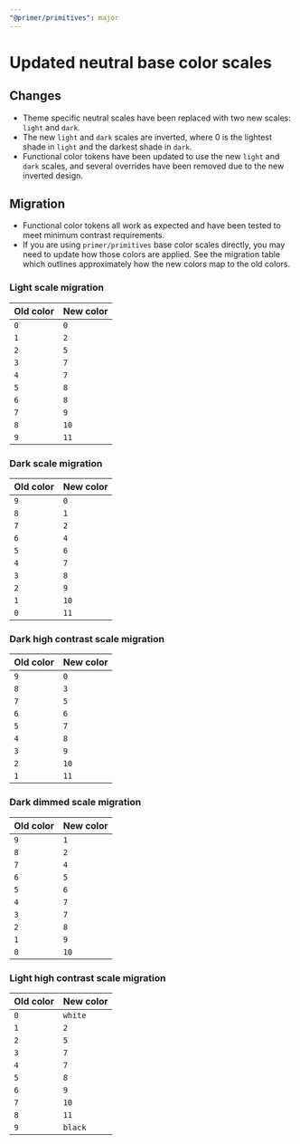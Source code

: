 ```yaml
---
"@primer/primitives": major
---
```


# Updated neutral base color scales

## Changes

- Theme specific neutral scales have been replaced with two new scales: `light` and `dark`.
- The new `light` and `dark` scales are inverted, where 0 is the lightest shade in `light` and the darkest shade in `dark`.
- Functional color tokens have been updated to use the new `light` and `dark` scales, and several overrides have been removed due to the new inverted design.

## Migration

- Functional color tokens all work as expected and have been tested to meet minimum contrast requirements.
- If you are using `primer/primitives` base color scales directly, you may need to update how those colors are applied. See the migration table which outlines approximately how the new colors map to the old colors.

### Light scale migration

| Old color | New color |
| --------- | --------- |
| `0`       | `0`       |
| `1`       | `2`       |
| `2`       | `5`       |
| `3`       | `7`       |
| `4`       | `7`       |
| `5`       | `8`       |
| `6`       | `8`       |
| `7`       | `9`       |
| `8`       | `10`      |
| `9`       | `11`      |

### Dark scale migration

| Old color | New color |
| --------- | --------- |
| `9`       | `0`       |
| `8`       | `1`       |
| `7`       | `2`       |
| `6`       | `4`       |
| `5`       | `6`       |
| `4`       | `7`       |
| `3`       | `8`       |
| `2`       | `9`       |
| `1`       | `10`      |
| `0`       | `11`      |

### Dark high contrast scale migration

| Old color | New color |
| --------- | --------- |
| `9`       | `0`       |
| `8`       | `3`       |
| `7`       | `5`       |
| `6`       | `6`       |
| `5`       | `7`       |
| `4`       | `8`       |
| `3`       | `9`       |
| `2`       | `10`      |
| `1`       | `11`      |

### Dark dimmed scale migration

| Old color | New color |
| --------- | --------- |
| `9`       | `1`       |
| `8`       | `2`       |
| `7`       | `4`       |
| `6`       | `5`       |
| `5`       | `6`       |
| `4`       | `7`       |
| `3`       | `7`       |
| `2`       | `8`       |
| `1`       | `9`       |
| `0`       | `10`      |


### Light high contrast scale migration

| Old color | New color |
| --------- | --------- |
| `0`       | `white`   |
| `1`       | `2`       |
| `2`       | `5`       |
| `3`       | `7`       |
| `4`       | `7`       |
| `5`       | `8`       |
| `6`       | `9`       |
| `7`       | `10`      |
| `8`       | `11`      |
| `9`       | `black`   |
